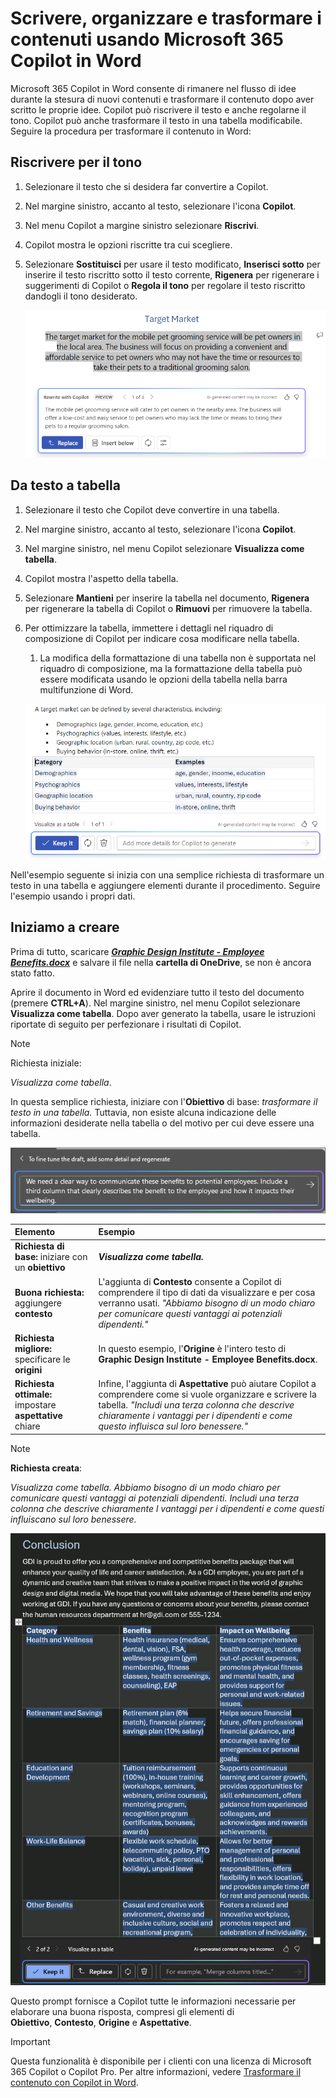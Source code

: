# Scrivere, organizzare e trasformare i contenuti usando Microsoft 365 Copilot in Word

Microsoft 365 Copilot in Word consente di rimanere nel flusso di idee durante la stesura di nuovi contenuti e trasformare il contenuto dopo aver scritto le proprie idee. Copilot può riscrivere il testo e anche regolarne il tono. Copilot può anche trasformare il testo in una tabella modificabile. Seguire la procedura per trasformare il contenuto in Word:

## Riscrivere per il tono

1. Selezionare il testo che si desidera far convertire a Copilot.

1. Nel margine sinistro, accanto al testo, selezionare l'icona **Copilot**.

1. Nel menu Copilot a margine sinistro selezionare **Riscrivi**.

1. Copilot mostra le opzioni riscritte tra cui scegliere.

1. Selezionare **Sostituisci** per usare il testo modificato, **Inserisci sotto** per inserire il testo riscritto sotto il testo corrente, **Rigenera** per rigenerare i suggerimenti di Copilot o **Regola il tono** per regolare il testo riscritto dandogli il tono desiderato.

    ![Screenshot di Copilot in Word con suggerimenti e opzioni di riscrittura del testo.](../media/edit_copilot-rewrite-word.png)

## Da testo a tabella

1. Selezionare il testo che Copilot deve convertire in una tabella.

1. Nel margine sinistro, accanto al testo, selezionare l'icona **Copilot**.

1. Nel margine sinistro, nel menu Copilot selezionare **Visualizza come tabella**.

1. Copilot mostra l'aspetto della tabella.

1. Selezionare **Mantieni** per inserire la tabella nel documento, **Rigenera** per rigenerare la tabella di Copilot o **Rimuovi** per rimuovere la tabella.

1. Per ottimizzare la tabella, immettere i dettagli nel riquadro di composizione di Copilot per indicare cosa modificare nella tabella.

    1. La modifica della formattazione di una tabella non è supportata nel riquadro di composizione, ma la formattazione della tabella può essere modificata usando le opzioni della tabella nella barra multifunzione di Word.

    ![Screenshot di Copilot in Word che mostra la funzionalità di conversione del testo in tabella.](../media/edit_copilot-visualize-table-word.png)

Nell'esempio seguente si inizia con una semplice richiesta di trasformare un testo in una tabella e aggiungere elementi durante il procedimento. Seguire l'esempio usando i propri dati.

## Iniziamo a creare

Prima di tutto, scaricare **_[Graphic Design Institute - Employee Benefits.docx](https://go.microsoft.com/fwlink/?linkid=2268825)_** e salvare il file nella **cartella di OneDrive**, se non è ancora stato fatto.

Aprire il documento in Word ed evidenziare tutto il testo del documento (premere **CTRL+A**). Nel margine sinistro, nel menu Copilot selezionare **Visualizza come tabella**. Dopo aver generato la tabella, usare le istruzioni riportate di seguito per perfezionare i risultati di Copilot.

> [!NOTE]
> Richiesta iniziale:
>
> _Visualizza come tabella_.

In questa semplice richiesta, iniziare con l'**Obiettivo** di base: _trasformare il testo in una tabella._ Tuttavia, non esiste alcuna indicazione delle informazioni desiderate nella tabella o del motivo per cui deve essere una tabella.

![Screenshot di Copilot in Word che consente di trasformare il testo in una tabella.](../media/edit_copilot-visualize-table-word-example.png)

| Elemento | Esempio |
| :------ | :------- |
| **Richiesta di base:** iniziare con un **obiettivo** | **_Visualizza come tabella._** |
| **Buona richiesta:** aggiungere **contesto** | L'aggiunta di **Contesto** consente a Copilot di comprendere il tipo di dati da visualizzare e per cosa verranno usati. _"Abbiamo bisogno di un modo chiaro per comunicare questi vantaggi ai potenziali dipendenti."_ |
| **Richiesta migliore:** specificare le **origini** | In questo esempio, l'**Origine** è l'intero testo di **Graphic Design Institute - Employee Benefits.docx**. |
| **Richiesta ottimale:** impostare **aspettative** chiare | Infine, l'aggiunta di **Aspettative** può aiutare Copilot a comprendere come si vuole organizzare e scrivere la tabella. _"Includi una terza colonna che descrive chiaramente i vantaggi per i dipendenti e come questo influisca sul loro benessere."_ |

> [!NOTE]
> **Richiesta creata**:
>
> _Visualizza come tabella. Abbiamo bisogno di un modo chiaro per comunicare questi vantaggi ai potenziali dipendenti. Includi una terza colonna che descrive chiaramente l vantaggi per i dipendenti e come questi influiscano sul loro benessere._

![Screenshot dei risultati della richiesta creata rispetto al documento di esempio usando Copilot in Word.](../media/edit_copilot-visualize-table-word-results.png)

Questo prompt fornisce a Copilot tutte le informazioni necessarie per elaborare una buona risposta, compresi gli elementi di **Obiettivo**, **Contesto**, **Origine** e **Aspettative**.

> [!IMPORTANT]
> Questa funzionalità è disponibile per i clienti con una licenza di Microsoft 365 Copilot o Copilot Pro. Per altre informazioni, vedere [Trasformare il contenuto con Copilot in Word](https://support.microsoft.com/office/transform-your-content-with-copilot-in-word-923d9763-f896-4da7-8a3f-5b12c3bfc475).
